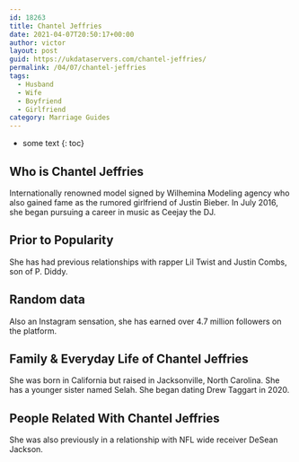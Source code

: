 ```yaml
---
id: 18263
title: Chantel Jeffries
date: 2021-04-07T20:50:17+00:00
author: victor
layout: post
guid: https://ukdataservers.com/chantel-jeffries/
permalink: /04/07/chantel-jeffries
tags:
  - Husband
  - Wife
  - Boyfriend
  - Girlfriend
category: Marriage Guides
---
```


* some text
{: toc}


## Who is Chantel Jeffries



Internationally renowned model signed by Wilhemina Modeling agency who also gained fame as the rumored girlfriend of Justin Bieber. In July 2016, she began pursuing a career in music as Ceejay the DJ.

                
                
                
## Prior to Popularity



She has had previous relationships with rapper Lil Twist and Justin Combs, son of P. Diddy.

                
                
                
## Random data



Also an Instagram sensation, she has earned over 4.7 million followers on the platform.

                
                
                
## Family & Everyday Life of Chantel Jeffries



She was born in California but raised in Jacksonville, North Carolina. She has a younger sister named Selah. She began dating Drew Taggart in 2020. 

                
                
                
## People Related With Chantel Jeffries



She was also previously in a relationship with NFL wide receiver DeSean Jackson.

                
              
            
          
          
          